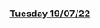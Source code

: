 ### [Tuesday 19/07/22](https://github.com/kennethpHN/core-code-from-scratch-readme/tree/main/week1/Tuesday-20-07-22)
